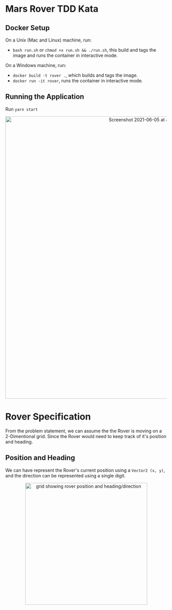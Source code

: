 # Mars Rover TDD Kata

## Docker Setup

On a Unix (Mac and Linux) machine, run:

- `bash run.sh` or `chmod +x run.sh && ./run.sh`, this build and tags the image and runs the container in interactive mode.

On a Windows machine, run:

- `docker build -t rover .`, which builds and tags the image.
- `docker run -it rover`, runs the container in interactive mode.

## Running the Application

Run `yarn start`

<p align="center"><img width="883" alt="Screenshot 2021-06-05 at 4 05 18 PM" src="https://user-images.githubusercontent.com/5263355/120896139-1ba14280-c618-11eb-9df1-ec8a56d521f3.png"></p>



# Rover Specification

From the problem statement, we can assume the the Rover is moving on a 2-Dimentional grid. Since the Rover would need to keep track of it's position and heading.

## Position and Heading

We can have represent the Rover's current position using a `Vector2 (x, y)`, and the direction can be represented using a single digit.

<p align="center"><img width="381" alt="grid showing rover position and heading/direction"  src="https://user-images.githubusercontent.com/5263355/120787740-9179b100-c527-11eb-835b-0f17e291e263.png"></p>
